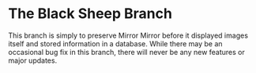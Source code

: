 # The Black Sheep Branch

This branch is simply to preserve Mirror Mirror before it displayed images itself and stored information in a database. While there may be an occasional bug fix in this branch, there will never be any new features or major updates.